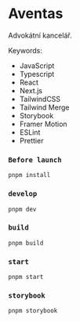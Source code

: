 # Aventas

Advokátní kancelář.

Keywords:

- JavaScript
- Typescript
- React
- Next.js
- TailwindCSS
- Tailwind Merge
- Storybook
- Framer Motion
- ESLint
- Prettier

### `Before launch`

```
pnpm install
```

### `develop`

```
pnpm dev
```

### `build`

```
pnpm build
```

### `start`

```
pnpm start
```

### `storybook`

```
pnpm storybook
```
